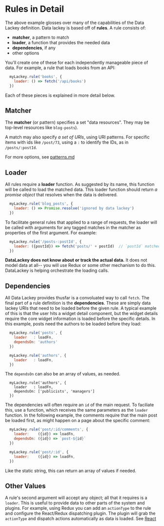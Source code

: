 # Rules in Detail

The above example glosses over many of the capabilities of the Data Lackey definition. 
Data lackey is based off of **rules**. A rule consists of: 
  * **matcher**, a pattern to match
  * **loader**, a function that provides the needed data
  * **dependencies**, if any
  * other options

You'll create one of these for each independently manageable piece of data. For example, a rule that loads
books from an API:
```js
  myLackey.rule('books', {
    loader: () => fetch('/api/books')
  })
```
Each of these pieces is explained in more detail below.

## Matcher
The **matcher** (or pattern) specifies a set "data resources". 
They may be top-level resources like `blog-posts`). 

A match may also 
specify _a set of URIs_, using URI patterns. For specific items with ids like `/post/73`, 
using a `:` to identify the IDs, as in `/posts/:postId`. 

For more options, see [patterns.md](./patterns.md)

## Loader
All rules require a **loader** function. As suggested by its name, this function will be called to 
load the matched data. This loader function should return _a promise object_ that resolves when 
the data is delivered.

```js
  myLackey.rule('blog_posts', {
    loader: () => Promise.resolve('ignored by data lackey')
  })
```

To facilitate general rules that applied to a range of requests, the loader will 
be called with arguments for any tagged matches in the matcher as properties 
of the first argument. For example:

```js
  myLackey.rule('/posts-:postId', {
    loader: ({postId}) => fetch('posts/' + postId)  // `postId` matched above
  })
```

__DataLackey does not know about or track the actual data.__ It does not model data at all-- 
you will use Redux or some other mechanism to do this. DataLackey is helping 
orchestrate the loading calls.

## Dependencies 

All Data Lackey provides thusfar is a convoluated way to call `fetch`.
The final part of a rule definition is the **dependencies**. These are simply data lackey URIs that 
need to be loaded before the given rule. A typical example of this is that the 
user hits a widget detail component, but the widget details require the core widget 
information is loaded before the specific details. 
In this example, posts need the authors to be loaded before they load:

```js
  myLackey.rule('posts', {
    loader   : loadFn,
    dependsOn: 'authors'
  })

  myLackey.rule('authors', {
    loader   : loadFn,
  })
```
The `dependsOn` can also be an array of values, as needed.
```
  myLackey.rule('authors', {
    loader   : loadFn,
    dependsOn: ['publicists', 'managers']
  })
```

The dependencies will often require an `id` of the main request. To faciliate this, use a function, 
which receives the same parameters as the `loader` function. In the following example, 
the comments require that the main post be loaded first, as might happen on a page about the specific comment:

```js
  myLackey.rule('post/:id/comments', {
    loader:    ({id}) => loadFn,
    dependsOn: ({id}) => `post-${id}`
  })

  myLackey.rule('post/:id', {
    loader:    ({id}) => loadFn,
  })
```
Like the static string, this can return an array of values if needed.


## Other Values

A rule's second argument will accept any object; all that it requires is a `loader`. This
is useful to provide data to other parts of the system and plugins. For example, 
using Redux you can add an `actionType` to the rule and configure the React/Redux dispatching
plugin. The plugin will grab the `actionType` and dispatch actions automatically as 
data is loaded. See [React](./react.md) 
